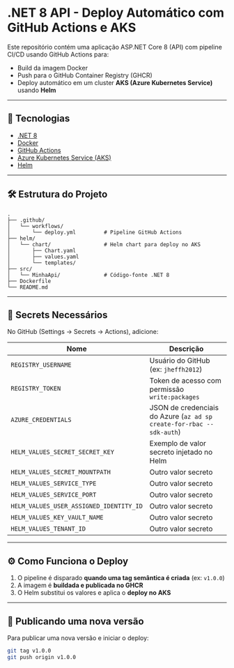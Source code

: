 # .NET 8 API - Deploy Automático com GitHub Actions e AKS

Este repositório contém uma aplicação ASP.NET Core 8 (API) com pipeline CI/CD usando GitHub Actions para:

- Build da imagem Docker
- Push para o GitHub Container Registry (GHCR)
- Deploy automático em um cluster **AKS (Azure Kubernetes Service)** usando **Helm**

---

## 🚀 Tecnologias

- [.NET 8](https://learn.microsoft.com/en-us/dotnet/core/whats-new/dotnet-8)
- [Docker](https://www.docker.com/)
- [GitHub Actions](https://docs.github.com/en/actions)
- [Azure Kubernetes Service (AKS)](https://learn.microsoft.com/en-us/azure/aks/)
- [Helm](https://helm.sh/)

---

## 🛠️ Estrutura do Projeto

```
.
├── .github/
│   └── workflows/
│       └── deploy.yml         # Pipeline GitHub Actions
├── helm/
│   └── chart/                 # Helm chart para deploy no AKS
│       ├── Chart.yaml
│       ├── values.yaml
│       └── templates/
├── src/
│   └── MinhaApi/              # Código-fonte .NET 8
├── Dockerfile
└── README.md
```

---

## 🔐 Secrets Necessários

No GitHub (Settings → Secrets → Actions), adicione:

| Nome                       | Descrição |
|---------------------------|-----------|
| `REGISTRY_USERNAME`       | Usuário do GitHub (ex: `jheffh2012`) |
| `REGISTRY_TOKEN`          | Token de acesso com permissão `write:packages` |
| `AZURE_CREDENTIALS`       | JSON de credenciais do Azure (`az ad sp create-for-rbac --sdk-auth`) |
| `HELM_VALUES_SECRET_SECRET_KEY` | Exemplo de valor secreto injetado no Helm |
| `HELM_VALUES_SECRET_MOUNTPATH`| Outro valor secreto |
| `HELM_VALUES_SERVICE_TYPE`| Outro valor secreto |
| `HELM_VALUES_SERVICE_PORT`| Outro valor secreto |
| `HELM_VALUES_USER_ASSIGNED_IDENTITY_ID`| Outro valor secreto |
| `HELM_VALUES_KEY_VAULT_NAME`| Outro valor secreto |
| `HELM_VALUES_TENANT_ID`| Outro valor secreto |

---

## ⚙️ Como Funciona o Deploy

1. O pipeline é disparado **quando uma tag semântica é criada** (ex: `v1.0.0`)
2. A imagem é **buildada e publicada no GHCR**
3. O Helm substitui os valores e aplica o **deploy no AKS**

---

## 🏁 Publicando uma nova versão

Para publicar uma nova versão e iniciar o deploy:

```bash
git tag v1.0.0
git push origin v1.0.0
```